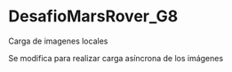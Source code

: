 # DesafioMarsRover_G8
Carga de imagenes locales

Se modifica para realizar carga asíncrona de los imágenes
